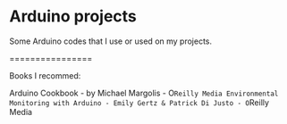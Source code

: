 Arduino projects
================

Some Arduino codes that I use or used on my projects.

================

Books I recommed:

Arduino Cookbook - by Michael Margolis - O`Reilly Media
Environmental Monitoring with Arduino - Emily Gertz & Patrick Di Justo - O`Reilly Media

